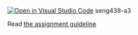[![Open in Visual Studio Code](https://classroom.github.com/assets/open-in-vscode-2e0aaae1b6195c2367325f4f02e2d04e9abb55f0b24a779b69b11b9e10269abc.svg)](https://classroom.github.com/online_ide?assignment_repo_id=18369612&assignment_repo_type=AssignmentRepo)
seng438-a3

Read [the assignment guideline](seng438-a3.md) 
